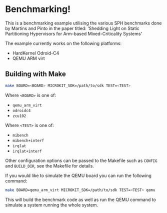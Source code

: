 # Benchmarking!

This is a benchmarking example utilising the various SPH benchmarks done by Martins and Pinto in the paper titled:
'Shedding Light on Static Partitioning Hypervisors for Arm-based Mixed-Criticality Systems'



The example currently works on the following platforms:
* HardKernel Odroid-C4
* QEMU ARM virt

## Building with Make

```sh
make BOARD=<BOARD> MICROKIT_SDK=/path/to/sdk TEST=<TEST>
```

Where `<BOARD>` is one of:
* `qemu_arm_virt`
* `odroidc4`
* `zcu102`

Where `<TEST>` is one of:
* `mibench`
* `mibench+interf`
* `irqlat`
* `irqlat+interf`

Other configuration options can be passed to the Makefile such as `CONFIG`
and `BUILD_DIR`, see the Makefile for details.

If you would like to simulate the QEMU board you can run the following command:
```sh
make BOARD=qemu_arm_virt MICROKIT_SDK=/path/to/sdk TEST=<TEST> qemu
```

This will build the benchmark code as well as run the QEMU command to simulate a
system running the whole system.



